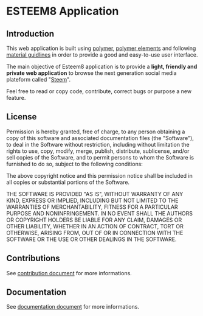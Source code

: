 # ESTEEM8 Application

## Introduction
This web application is built using [polymer](https://www.polymer-project.org/1.0/), [polymer elements](https://elements.polymer-project.org/) and following [material guidlines](https://material.io/guidelines/) in order to provide a good and easy-to-use user interface.

The main objective of Esteem8 application is to provide a **light, friendly and private web application** to browse the next generation social media plateform called "[Steem](https://steem.io)".

Feel free to read or copy code, contribute, correct bugs or purpose a new feature.

## License

Permission is hereby granted, free of charge, to any person obtaining a copy of this software and associated documentation files (the "Software"), to deal in the Software without restriction, including without limitation the rights to use, copy, modify, merge, publish, distribute, sublicense, and/or sell copies of the Software, and to permit persons to whom the Software is furnished to do so, subject to the following conditions:

The above copyright notice and this permission notice shall be included in all copies or substantial portions of the Software.

THE SOFTWARE IS PROVIDED "AS IS", WITHOUT WARRANTY OF ANY KIND, EXPRESS OR IMPLIED, INCLUDING BUT NOT LIMITED TO THE WARRANTIES OF MERCHANTABILITY, FITNESS FOR A PARTICULAR PURPOSE AND NONINFRINGEMENT. IN NO EVENT SHALL THE AUTHORS OR COPYRIGHT HOLDERS BE LIABLE FOR ANY CLAIM, DAMAGES OR OTHER LIABILITY, WHETHER IN AN ACTION OF CONTRACT, TORT OR OTHERWISE, ARISING FROM, OUT OF OR IN CONNECTION WITH THE SOFTWARE OR THE USE OR OTHER DEALINGS IN THE SOFTWARE.

## Contributions

See [contribution document](https://github.com/esteem8app/esteem8app.github.io/blob/master/CONTRIBUTING.md) for more informations.

## Documentation

See [documentation document](https://github.com/esteem8app/esteem8app.github.io/blob/master/DOCUMENTATION.md) for more informations.

